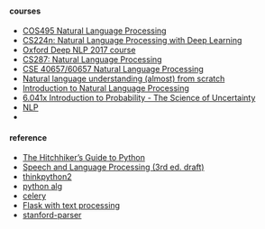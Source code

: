 #### courses
 * [COS495 Natural Language Processing](https://www.cs.princeton.edu/courses/archive/spring18/cos495/schedule/)
 * [CS224n: Natural Language Processing with Deep Learning](http://web.stanford.edu/class/cs224n/)
 * [Oxford Deep NLP 2017 course](https://github.com/oxford-cs-deepnlp-2017/lectures)
 * [CS287: Natural Language Processing](http://cs287.fas.harvard.edu/)
 * [CSE 40657/60657 Natural Language Processing](https://www3.nd.edu/~dchiang/teaching/nlp/2017/)
 * [Natural language understanding (almost) from scratch](https://blog.acolyer.org/2016/07/04/natural-language-understanding-almost-from-scratch/)
 * [Introduction to Natural Language Processing
](https://www.coursera.org/learn/natural-language-processing/home/welcome)
 * [6.041x Introduction to Probability - The Science of Uncertainty](https://courses.edx.org/courses/course-v1:MITx+6.041x_3+2T2016/info)
 * [NLP](https://www.eecis.udel.edu/~trnka/CISC889-11S/)
 * 
 

#### reference
* [The Hitchhiker’s Guide to Python](http://docs.python-guide.org/en/latest/)
* [Speech and Language Processing (3rd ed. draft)](https://web.stanford.edu/~jurafsky/slp3/)
* [thinkpython2](http://www.greenteapress.com/thinkpython2/html/index.html)
* [python alg](http://www.brpreiss.com/books/opus7/html/book.html)
* [celery](http://celery.readthedocs.io/en/latest/index.html)
* [Flask with text processing](https://realpython.com/blog/python/flask-by-example-part-3-text-processing-with-requests-beautifulsoup-nltk/#install-requirements)
* [stanford-parser](http://universaldependencies.org/en/dep/all.html#al-en-dep/nmod)
 
